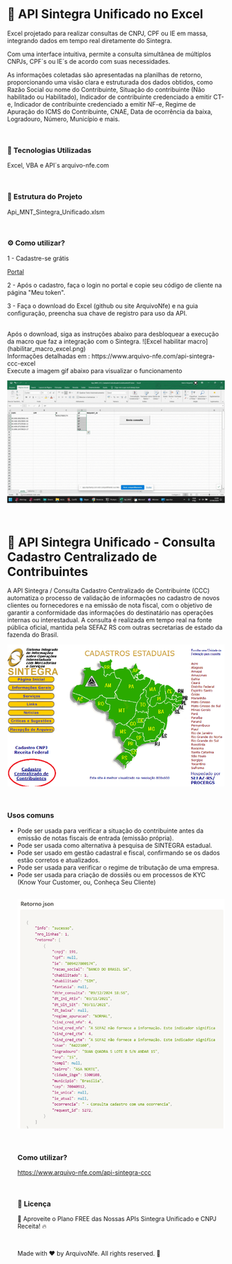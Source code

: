 <h1>📌 API Sintegra Unificado no Excel</h1>

Excel projetado para realizar consultas de CNPJ, CPF ou IE em massa, integrando dados em tempo real diretamente do Sintegra.

Com uma interface intuitiva, permite a consulta simultânea de múltiplos CNPJs, CPF´s ou IE´s de acordo com suas necessidades.

As informações coletadas são apresentadas na planilhas de retorno, proporcionando uma visão clara e estruturada dos dados obtidos, como Razão Social ou nome do Contribuinte, Situação do contribuinte (Não habilitado ou Habilitado), Indicador de contribuinte credenciado a emitir CT-e, Indicador de contribuinte credenciado a emitir NF-e, Regime de Apuração do ICMS do Contribuinte, CNAE, Data de ocorrência da baixa, Logradouro, Número, Município e mais.

<br>

<h3>🚀 Tecnologias Utilizadas</h3>

Excel, VBA e API´s arquivo-nfe.com

<br>

<h3>📂 Estrutura do Projeto</h3>

Api_MNT_Sintegra_Unificado.xlsm

<br>

<h3>⚙️ Como utilizar? </h3>

1 - Cadastre-se grátis 

[Portal](https://g120c7c9d7b60c3-mnt.adb.sa-vinhedo-1.oraclecloudapps.com/ords/r/wksp_mnt/anfe/login)

2 - Após o cadastro, faça o login no portal e copie seu código de cliente na página "Meu token".

3 - Faça o download do Excel (github ou site ArquivoNfe) e na guia configuração, preencha sua chave de registro para uso da API.

<br>
Após o download, siga as instruções abaixo para desbloquear a execução da macro que faz a integração com o Sintegra. 
![Excel habilitar macro](habilitar_macro_excel.png)

<br>
Informaçôes detalhadas em :
https://www.arquivo-nfe.com/api-sintegra-ccc-excel

<br>
Execute a imagem gif abaixo para visualizar o funcionamento

![funcionamento](Sintegra_ccc_excel.gif)
<!--<img src="Sintegra_ccc_excel.gif" width="80%" height="80%">-->

<br>

<h1>📌 API Sintegra Unificado - Consulta Cadastro Centralizado de Contribuintes</h1>

A API Sintegra / Consulta Cadastro Centralizado de Contribuinte (CCC) automatiza o processo de validação de informações no cadastro de novos clientes ou fornecedores e na emissão de nota fiscal, com o objetivo de garantir a conformidade das informações do destinatário nas operações internas ou interestadual. A consulta é realizada em tempo real na fonte pública oficial, mantida pela SEFAZ RS com outras secretarias de estado da fazenda do Brasil. 

![Sintegra](sintegra.png)

<br>

<h3>Usos comuns</h3>

<ul>
<li>  
Pode ser usada para verificar a situação do contribuinte antes da emissão de notas fiscais de entrada (emissão própria).
</li>
<li>  
Pode ser usada como alternativa à pesquisa de SINTEGRA estadual.
</li>
<li>
Pode ser usado em gestão cadastral e fiscal, confirmando se os dados estão corretos e atualizados.
</li>
<li>  
Pode ser usada para verificar o regime de tributação de uma empresa.
</li>
<li>
Pode ser usada para criação de dossiês ou em processos de KYC (Know Your Customer, ou, Conheça Seu Cliente)
</li>

<br>

![Retorno json](exemplo_ccc_retorno_json.png)

<br>

<h3>Como utilizar?</h3>

https://www.arquivo-nfe.com/api-sintegra-ccc

<br>

<h3>📝 Licença</h3>

🚀 Aproveite o Plano FREE das Nossas APIs Sintegra Unificado e CNPJ Receita! 🔥

<br>

Made with ❤️ by ArquivoNfe. All rights reserved.  🚀
